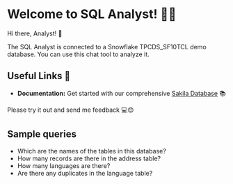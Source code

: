 # Welcome to SQL Analyst! 🚀🤖

Hi there, Analyst! 👋 

The SQL Analyst is connected to a Snowflake TPCDS_SF10TCL demo database. You can use this chat tool to analyze it.

## Useful Links 🔗

- **Documentation:** Get started with our comprehensive [Sakila Database](https://dev.mysql.com/doc/sakila/en/sakila-structure.html) 📚

Please try it out and send me feedback 💻😊

## Sample queries

- Which are the names of the tables in this database?
- How many records are there in the address table?
- How many languages are there?
- Are there any duplicates in the language table?